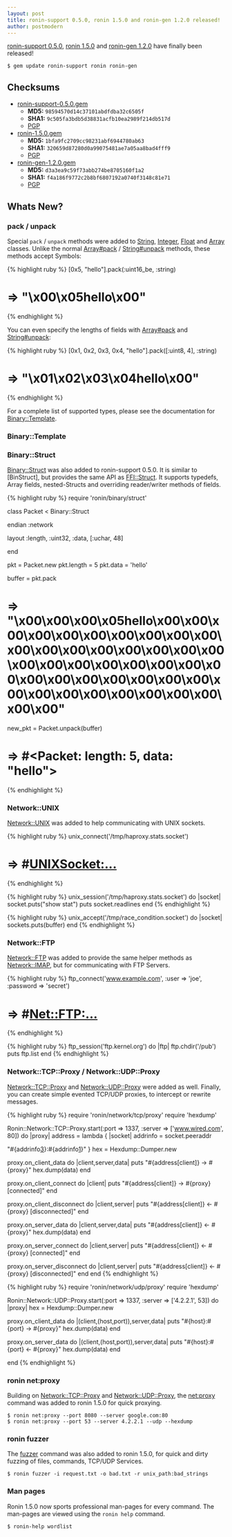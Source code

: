 ```yaml
---
layout: post
title: ronin-support 0.5.0, ronin 1.5.0 and ronin-gen 1.2.0 released!
author: postmodern
---
```


[ronin-support 0.5.0][1], [ronin 1.5.0][2] and [ronin-gen 1.2.0][3] 
have finally been released!

    $ gem update ronin-support ronin ronin-gen

## Checksums

* [ronin-support-0.5.0.gem]
  * **MD5:** `98594570d14c37101abdfdba32c6505f`
  * **SHA1:** `9c505fa3bdb5d38831acfb10ea2989f214db517d`
  * [PGP][4]
* [ronin-1.5.0.gem]
  * **MD5:** `1bfa9fc2709cc98231abf6944780ab63`
  * **SHA1:** `320659d87280d0a99075481ae7a05aa8bad4fff9`
  * [PGP][5]
* [ronin-gen-1.2.0.gem]
  * **MD5:** `d3a3ea9c59f73abb274be8705160f1a2`
  * **SHA1:** `f4a186f9772c2b8bf6807192a0740f3148c81e71`
  * [PGP][6]

## Whats New?

### pack / unpack

Special `pack` / `unpack` methods were added to [String][String#unpack],
[Integer][Integer#pack], [Float][Float#pack] and [Array][Array#pack]
classes. Unlike the normal [Array#pack][7] / [String#unpack][8] methods,
these methods accept Symbols:

{% highlight ruby %}
[0x5, "hello"].pack(:uint16_be, :string)
# => "\x00\x05hello\x00"
{% endhighlight %}

You can even specify the lengths of fields with [Array#pack] and
[String#unpack]:

{% highlight ruby %}
[0x1, 0x2, 0x3, 0x4, "hello"].pack([:uint8, 4], :string)
# => "\x01\x02\x03\x04hello\x00"
{% endhighlight %}

For a complete list of supported types, please see the documentation for
[Binary::Template].

### Binary::Template

### Binary::Struct

[Binary::Struct] was also added to ronin-support 0.5.0. It is similar to
[BinStruct], but provides the same API as [FFI::Struct][9]. It supports
typedefs, Array fields, nested-Structs and overriding reader/writer methods
of fields.

{% highlight ruby %}
require 'ronin/binary/struct'

class Packet < Binary::Struct

  endian :network

  layout :length, :uint32,
         :data,   [:uchar, 48]

end

pkt = Packet.new
pkt.length = 5
pkt.data = 'hello'

buffer = pkt.pack
# => "\x00\x00\x00\x05hello\x00\x00\x00\x00\x00\x00\x00\x00\x00\x00\x00\x00\x00\x00\x00\x00\x00\x00\x00\x00\x00\x00\x00\x00\x00\x00\x00\x00\x00\x00\x00\x00\x00\x00\x00\x00\x00\x00\x00\x00\x00\x00\x00"

new_pkt = Packet.unpack(buffer)
# => #<Packet: length: 5, data: "hello">
{% endhighlight %}

### Network::UNIX

[Network::UNIX] was added to help communicating with UNIX sockets.

{% highlight ruby %}
unix_connect('/tmp/haproxy.stats.socket')
# => #<UNIXSocket:...>
{% endhighlight %}

{% highlight ruby %}
unix_session('/tmp/haproxy.stats.socket') do |socket|
  socket.puts("show stat")
  puts socket.readlines
end
{% endhighlight %}

{% highlight ruby %}
unix_accept('/tmp/race_condition.socket') do |socket|
  sockets.puts(buffer)
end
{% endhighlight %}

### Network::FTP

[Network::FTP] was added to provide the same helper methods as [Network::IMAP],
but for communicating with FTP Servers.

{% highlight ruby %}
ftp_connect('www.example.com', :user => 'joe', :password => 'secret')
# => #<Net::FTP:...>
{% endhighlight %}

{% highlight ruby %}
ftp_session('ftp.kernel.org') do |ftp|
  ftp.chdir('/pub')
  puts ftp.list
end
{% endhighlight %}

### Network::TCP::Proxy / Network::UDP::Proxy

[Network::TCP::Proxy] and [Network::UDP::Proxy] were added as well. Finally,
you can create simple evented TCP/UDP proxies, to intercept or rewrite
messages.

{% highlight ruby %}
require 'ronin/network/tcp/proxy'
require 'hexdump'

Ronin::Network::TCP::Proxy.start(:port => 1337, :server => ['www.wired.com', 80]) do |proxy|
  address = lambda { |socket|
    addrinfo = socket.peeraddr

   "#{addrinfo[3]}:#{addrinfo[1]}"
  }
  hex = Hexdump::Dumper.new

  proxy.on_client_data do |client,server,data|
    puts "#{address[client]} -> #{proxy}"
    hex.dump(data)
  end

  proxy.on_client_connect do |client|
    puts "#{address[client]} -> #{proxy} [connected]"
  end

  proxy.on_client_disconnect do |client,server|
    puts "#{address[client]} <- #{proxy} [disconnected]"
  end

  proxy.on_server_data do |client,server,data|
    puts "#{address[client]} <- #{proxy}"
    hex.dump(data)
  end

  proxy.on_server_connect do |client,server|
    puts "#{address[client]} <- #{proxy} [connected]"
  end

  proxy.on_server_disconnect do |client,server|
    puts "#{address[client]} <- #{proxy} [disconnected]"
  end
end
{% endhighlight %}

{% highlight ruby %}
require 'ronin/network/udp/proxy'
require 'hexdump'

Ronin::Network::UDP::Proxy.start(:port => 1337, :server => ['4.2.2.1', 53]) do |proxy|
  hex = Hexdump::Dumper.new

  proxy.on_client_data do |(client,(host,port)),server,data|
    puts "#{host}:#{port} -> #{proxy}"
    hex.dump(data)
  end

  proxy.on_server_data do |(client,(host,port)),server,data|
    puts "#{host}:#{port} <- #{proxy}"
    hex.dump(data)
  end

end
{% endhighlight %}

### ronin net:proxy

Building on [Network::TCP::Proxy] and [Network::UDP::Proxy], the [net:proxy]
command was added to ronin 1.5.0 for quick proxying.

    $ ronin net:proxy --port 8080 --server google.com:80
    $ ronin net:proxy --port 53 --server 4.2.2.1 --udp --hexdump

### ronin fuzzer

The [fuzzer] command was also added to ronin 1.5.0, for quick and dirty fuzzing
of files, commands, TCP/UDP Services.

    $ ronin fuzzer -i request.txt -o bad.txt -r unix_path:bad_strings

### Man pages

Ronin 1.5.0 now sports professional man-pages for every command. The man-pages
are viewed using the `ronin help` command.

    $ ronin-help wordlist

[1]: http://ronin-ruby.github.com/docs/ronin-support/file.ChangeLog.html
[2]: http://ronin-ruby.github.com/docs/ronin/file.ChangeLog.html
[3]: http://ronin-ruby.github.com/docs/ronin-gen/file.ChangeLog.html
[4]: https://github.com/downloads/ronin-ruby/ronin-support/ronin-support-0.5.0.gem.asc
[5]: https://github.com/downloads/ronin-ruby/ronin/ronin-1.5.0.gem.asc
[6]: https://github.com/downloads/ronin-ruby/ronin-gen/ronin-gen-1.2.0.gem.asc
[7]: http://rubydoc.info/stdlib/core/Array#pack-instance_method
[8]: http://rubydoc.info/stdlib/core/String#unpack-instance_method
[9]: https://github.com/ffi/ffi/wiki/Structs

[ronin-support-0.5.0.gem]: https://rubygems.org/downloads/ronin-support-0.5.0.gem
[ronin-1.5.0.gem]: https://rubygems.org/downloads/ronin-1.5.0.gem
[ronin-gen-1.2.0.gem]: https://rubygems.org/downloads/ronin-gen-1.2.0.gem

[String#unpack]: http://ronin-ruby.github.com/docs/ronin-support/String.html#unpack-instance_method
[Integer#pack]: http://ronin-ruby.github.com/docs/ronin-support/Integer.html#pack-instance_method
[Float#pack]: http://ronin-ruby.github.com/docs/ronin-support/Float.html#pack-instance_method
[Array#pack]: http://ronin-ruby.github.com/docs/ronin-support/Array.html#pack-instance_method

[Binary::Template]: http://ronin-ruby.github.com/docs/ronin-support/Ronin/Binary/Template.html
[Binary::Struct]: http://ronin-ruby.github.com/docs/ronin-support/Ronin/Binary/Struct.html

[Network::UNIX]: http://ronin-ruby.github.com/docs/ronin-support/Ronin/Network/UNIX.html
[Network::FTP]: http://ronin-ruby.github.com/docs/ronin-support/Ronin/Network/FTP.html
[Network::IMAP]: http://ronin-ruby.github.com/docs/ronin-support/Ronin/Network/IMAP.html

[Network::TCP::Proxy]: http://ronin-ruby.github.com/docs/ronin-support/Ronin/Network/TCP/Proxy.html
[Network::UDP::Proxy]: http://ronin-ruby.github.com/docs/ronin-support/Ronin/Network/UDP/Proxy.html

[net:proxy]: http://ronin-ruby.github.com/docs/ronin/Ronin/UI/CLI/Commands/Net/Proxy.html
[fuzzer]: http://ronin-ruby.github.com/docs/ronin/Ronin/UI/CLI/Commands/Fuzzer.html
